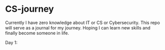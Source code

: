 # CS-journey

Currently I have zero knowledge about IT or CS or Cybersecurity. This repo will serve as a journal for my journey. Hoping I can learn new skills and finally become someone in life.

Day 1:
